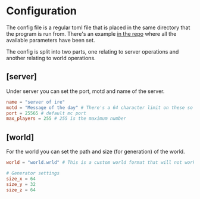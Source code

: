 # Configuration

The config file is a regular toml file that is placed in the same directory that the program is run from. There's an example [in the repo](https://github.com/illegitimate-egg/mcrizzledizzle/blob/master/rte/config.toml) where all the available parameters have been set.

The config is split into two parts, one relating to server operations and another relating to world operations.

## [server]
Under server you can set the port, motd and name of the server.

```toml
name = "server of ire"
motd = "Message of the day" # There's a 64 character limit on these so be careful (including colour escapes)
port = 25565 # default mc port
max_players = 255 # 255 is the maximum number
```

## [world]
For the world you can set the path and size (for generation) of the world.

```toml
world = "world.wrld" # This is a custom world format that will not work with other servers

# Generator settings
size_x = 64
size_y = 32
size_z = 64
```
